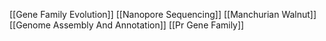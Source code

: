 [[Gene Family Evolution]]
[[Nanopore Sequencing]]
[[Manchurian Walnut]]
[[Genome Assembly And Annotation]]
[[Pr Gene Family]]

